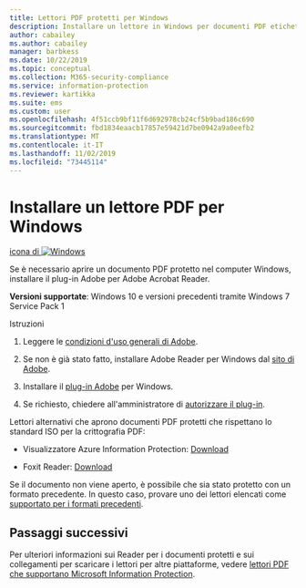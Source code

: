 ```yaml
---
title: Lettori PDF protetti per Windows
description: Installare un lettore in Windows per documenti PDF etichettati per la classificazione e la protezione
author: cabailey
ms.author: cabailey
manager: barbkess
ms.date: 10/22/2019
ms.topic: conceptual
ms.collection: M365-security-compliance
ms.service: information-protection
ms.reviewer: kartikka
ms.suite: ems
ms.custom: user
ms.openlocfilehash: 4f51ccb9bf11f6d692978cb24cf5b9bad186c690
ms.sourcegitcommit: fbd1834eaacb17857e59421d7be0942a9a0eefb2
ms.translationtype: MT
ms.contentlocale: it-IT
ms.lasthandoff: 11/02/2019
ms.locfileid: "73445114"
---
```

# <a name="install-a-pdf-reader-for-windows"></a>Installare un lettore PDF per Windows

[icona di ![Windows](../media/develop/windows-icon.png)](https://go.microsoft.com/fwlink/?linkid=2050049)

Se è necessario aprire un documento PDF protetto nel computer Windows, installare il plug-in Adobe per Adobe Acrobat Reader.

**Versioni supportate**: Windows 10 e versioni precedenti tramite Windows 7 Service Pack 1

Istruzioni 

1. Leggere le [condizioni d'uso generali di Adobe](https://www.adobe.com/legal/terms.html).

2. Se non è già stato fatto, installare Adobe Reader per Windows dal [sito di Adobe](https://www.adobe.com/).

3. Installare il [plug-in Adobe](https://go.microsoft.com/fwlink/?linkid=2050049) per Windows.

4. Se richiesto, chiedere all'amministratore di [autorizzare il plug-in](https://techcommunity.microsoft.com/t5/Azure-Information-Protection/General-Availability-of-Adobe-Acrobat-Reader-integration-with/ba-p/298396).

Lettori alternativi che aprono documenti PDF protetti che rispettano lo standard ISO per la crittografia PDF:

- Visualizzatore Azure Information Protection: [Download](https://go.microsoft.com/fwlink/?linkid=838993)

- Foxit Reader: [Download](https://www.foxitsoftware.com/pdf-reader/)


Se il documento non viene aperto, è possibile che sia stato protetto con un formato precedente. In questo caso, provare uno dei lettori elencati come [supportato per i formati precedenti](protected-pdf-readers.md#support-for-previous-formats).

## <a name="next-steps"></a>Passaggi successivi

Per ulteriori informazioni sui Reader per i documenti protetti e sui collegamenti per scaricare i lettori per altre piattaforme, vedere [lettori PDF che supportano Microsoft Information Protection](protected-pdf-readers.md).

